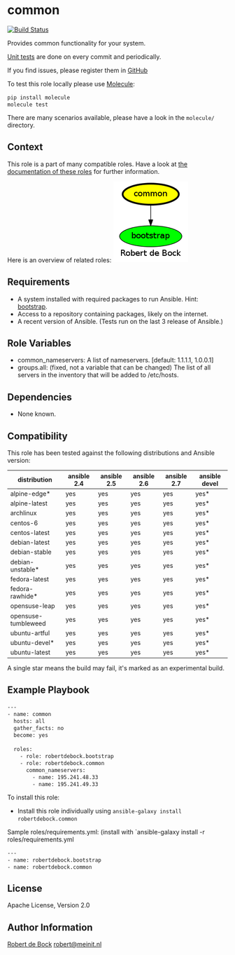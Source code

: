 common
=========

[![Build Status](https://travis-ci.org/robertdebock/ansible-role-common.svg?branch=master)](https://travis-ci.org/robertdebock/ansible-role-common)

Provides common functionality for your system.

[Unit tests](https://travis-ci.org/robertdebock/ansible-role-common) are done on every commit and periodically.

If you find issues, please register them in [GitHub](https://github.com/robertdebock/ansible-role-common/issues)

To test this role locally please use [Molecule](https://github.com/metacloud/molecule):
```
pip install molecule
molecule test
```
There are many scenarios available, please have a look in the `molecule/` directory.

Context
--------
This role is a part of many compatible roles. Have a look at [the documentation of these roles](https://robertdebock.nl/) for further information.

Here is an overview of related roles:
![dependencies](https://raw.githubusercontent.com/robertdebock/drawings/artifacts/common.png "Dependency")

Requirements
------------

- A system installed with required packages to run Ansible. Hint: [bootstrap](https://galaxy.ansible.com/robertdebock/bootstrap).
- Access to a repository containing packages, likely on the internet.
- A recent version of Ansible. (Tests run on the last 3 release of Ansible.)

Role Variables
--------------

- common_nameservers: A list of nameservers. [default: 1.1.1.1, 1.0.0.1]
- groups.all: (fixed, not a variable that can be changed) The list of all servers in the inventory that will be added to /etc/hosts.

Dependencies
------------

- None known.

Compatibility
-------------

This role has been tested against the following distributions and Ansible version:

|distribution|ansible 2.4|ansible 2.5|ansible 2.6|ansible 2.7|ansible devel|
|------------|-----------|-----------|-----------|-----------|-------------|
|alpine-edge*|yes|yes|yes|yes|yes*|
|alpine-latest|yes|yes|yes|yes|yes*|
|archlinux|yes|yes|yes|yes|yes*|
|centos-6|yes|yes|yes|yes|yes*|
|centos-latest|yes|yes|yes|yes|yes*|
|debian-latest|yes|yes|yes|yes|yes*|
|debian-stable|yes|yes|yes|yes|yes*|
|debian-unstable*|yes|yes|yes|yes|yes*|
|fedora-latest|yes|yes|yes|yes|yes*|
|fedora-rawhide*|yes|yes|yes|yes|yes*|
|opensuse-leap|yes|yes|yes|yes|yes*|
|opensuse-tumbleweed|yes|yes|yes|yes|yes*|
|ubuntu-artful|yes|yes|yes|yes|yes*|
|ubuntu-devel*|yes|yes|yes|yes|yes*|
|ubuntu-latest|yes|yes|yes|yes|yes*|

A single star means the build may fail, it's marked as an experimental build.

Example Playbook
----------------

```
---
- name: common
  hosts: all
  gather_facts: no
  become: yes

  roles:
    - role: robertdebock.bootstrap
    - role: robertdebock.common
      common_nameservers:
        - name: 195.241.48.33
        - name: 195.241.49.33
```

To install this role:
- Install this role individually using `ansible-galaxy install robertdebock.common`

Sample roles/requirements.yml: (install with `ansible-galaxy install -r roles/requirements.yml
```
---
- name: robertdebock.bootstrap
- name: robertdebock.common
```

License
-------

Apache License, Version 2.0

Author Information
------------------

[Robert de Bock](https://robertdebock.nl/) <robert@meinit.nl>
